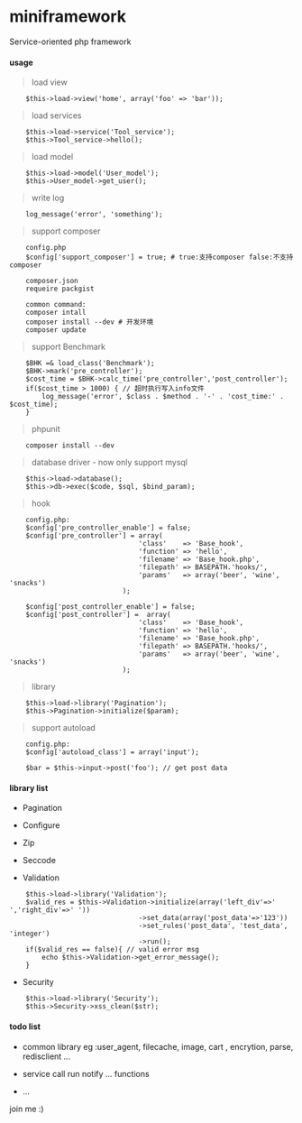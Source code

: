 # miniframework

Service-oriented php framework

#### usage

> load view

```
	$this->load->view('home', array('foo' => 'bar'));
```

> load services

```
	$this->load->service('Tool_service');
	$this->Tool_service->hello();
```

> load model

```
	$this->load->model('User_model');
	$this->User_model->get_user();
```

> write log

```
	log_message('error', 'something');
```

> support composer

```
	config.php
	$config['support_composer'] = true; # true:支持composer false:不支持composer

	composer.json
	requeire packgist

	common command:
	composer intall
	composer install --dev # 开发环境
	composer update

```

> support Benchmark

```
	$BHK =& load_class('Benchmark');
	$BHK->mark('pre_controller');
	$cost_time = $BHK->calc_time('pre_controller','post_controller');
	if($cost_time > 1000) { // 超时执行写入info文件
		log_message('error', $class . $method . '-' . 'cost_time:' . $cost_time);
	}
```

> phpunit

```
	composer install --dev
```

> database  driver - now only support mysql

```
	$this->load->database();
	$this->db->exec($code, $sql, $bind_param);
```
> hook

```
	config.php:
	$config['pre_controller_enable'] = false;
	$config['pre_controller'] = array(
								'class'    => 'Base_hook',
							    'function' => 'hello',
							    'filename' => 'Base_hook.php',
							    'filepath' => BASEPATH.'hooks/',
							    'params'   => array('beer', 'wine', 'snacks')
							);
	
	$config['post_controller_enable'] = false;
	$config['post_controller'] =  array(
								'class'    => 'Base_hook',
							    'function' => 'hello',
							    'filename' => 'Base_hook.php',
							    'filepath' => BASEPATH.'hooks/',
							    'params'   => array('beer', 'wine', 'snacks')
							);
```

> library

```
	$this->load->library('Pagination');
	$this->Pagination->initialize($param);
```

> support autoload

```
	config.php:
	$config['autoload_class'] = array('input');

	$bar = $this->input->post('foo'); // get post data
```

#### library list

* Pagination

* Configure

* Zip

* Seccode

* Validation

```
	$this->load->library('Validation');
	$valid_res = $this->Validation->initialize(array('left_div'=>' ','right_div'=>' '))
								->set_data(array('post_data'=>'123'))
								->set_rules('post_data', 'test_data', 'integer')
								->run();
	if($valid_res == false){ // valid error msg
		echo $this->Validation->get_error_message();
	}
```

* Security
```
	$this->load->library('Security');
	$this->Security->xss_clean($str);
```


#### todo list

* common library   eg :user_agent, filecache, image, cart , encrytion, parse, redisclient ...

* service  call run notify ... functions

* ...

join me :)


